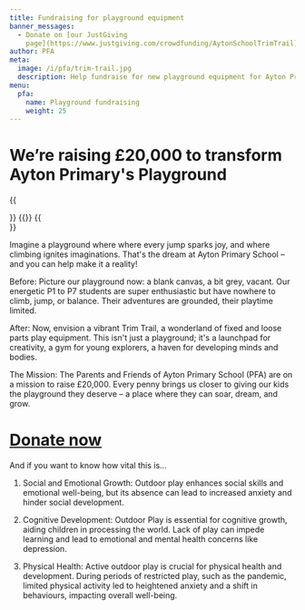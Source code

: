 ```yaml
---
title: Fundraising for playground equipment
banner_messages:
  - Donate on [our JustGiving
    page](https://www.justgiving.com/crowdfunding/AytonSchoolTrimTrail)
author: PFA
meta:
  image: /i/pfa/trim-trail.jpg
  description: Help fundraise for new playground equipment for Ayton Primary School
menu:
  pfa:
    name: Playground fundraising
    weight: 25
---
```

# Weʼre raising £20,000 to transform Ayton Primary's Playground

{{<aside side="right">}}
{{<thermometer at="2110" aim="20000" prefix="£">}}
{{</aside>}}

Imagine a playground where where every jump sparks joy, and where climbing ignites imaginations. That's the dream at Ayton Primary School – and you can help make it a reality!

Before: Picture our playground now: a blank canvas, a bit grey, vacant. Our energetic P1 to P7 students are super enthusiastic but have nowhere to climb, jump, or balance. Their adventures are grounded, their playtime limited.

After: Now, envision a vibrant Trim Trail, a wonderland of fixed and loose parts play equipment. This isn't just a playground; it's a launchpad for creativity, a gym for young explorers, a haven for developing minds and bodies.

The Mission: The Parents and Friends of Ayton Primary School (PFA) are on a mission to raise £20,000. Every penny brings us closer to giving our kids the playground they deserve – a place where they can soar, dream, and grow.

# [Donate now](https://www.justgiving.com/crowdfunding/AytonSchoolTrimTrail)

And if you want to know how vital this is…

1. Social and Emotional Growth: Outdoor play enhances social skills and emotional well-being, but its absence can lead to increased anxiety and hinder social development.

2. Cognitive Development: Outdoor Play is essential for cognitive growth, aiding children in processing the world. Lack of play can impede learning and lead to emotional and mental health concerns like depression.

3. Physical Health: Active outdoor play is crucial for physical health and development. During periods of restricted play, such as the pandemic, limited physical activity led to heightened anxiety and a shift in behaviours, impacting overall well-being.

